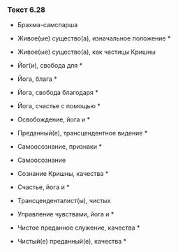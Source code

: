 ### Текст 6.28

- Брахма-самспарша

- Живое(ые) существо(а), изначальное положение *

- Живое(ые) существо(а), как частицы Кришны

- Йог(и), свобода для *

- Йога, блага *

- Йога, свобода благодаря *

- Йога, счастье с помощью *

- Освобождение, йога и *

- Преданный(е), трансцендентное видение *

- Самоосознание, признаки *

- Самоосознание

- Сознание Кришны, качества *

- Счастье, йога и *

- Трансценденталист(ы), чистых

- Управление чувствами, йога и *

- Чистое преданное служение, качества *

- Чистый(е) преданный(е), качества *
	
